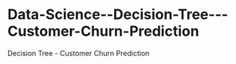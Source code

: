 # Data-Science--Decision-Tree---Customer-Churn-Prediction
Decision Tree - Customer Churn Prediction
